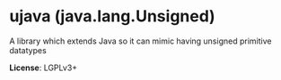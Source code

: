 # ujava (java.lang.Unsigned)
A library which extends Java so it can mimic having unsigned primitive datatypes

__License__: LGPLv3+

